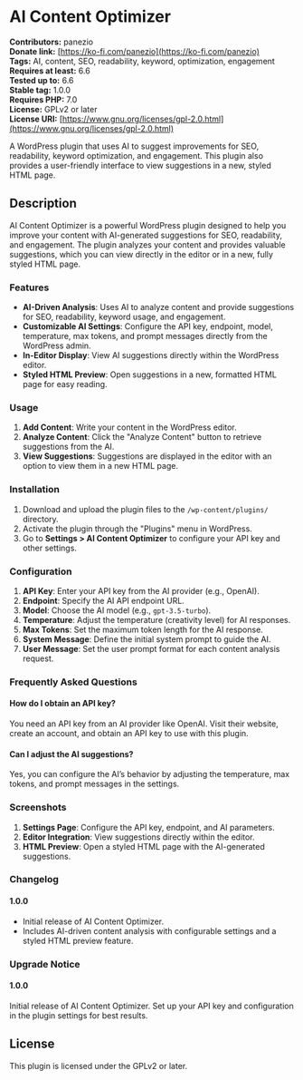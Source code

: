 # AI Content Optimizer

**Contributors:** panezio  
**Donate link:** [https://ko-fi.com/panezio](https://ko-fi.com/panezio)  
**Tags:** AI, content, SEO, readability, keyword, optimization, engagement
**Requires at least:** 6.6  
**Tested up to:** 6.6  
**Stable tag:** 1.0.0  
**Requires PHP:** 7.0  
**License:** GPLv2 or later  
**License URI:** [https://www.gnu.org/licenses/gpl-2.0.html](https://www.gnu.org/licenses/gpl-2.0.html)  

A WordPress plugin that uses AI to suggest improvements for SEO, readability, keyword optimization, and engagement. This plugin also provides a user-friendly interface to view suggestions in a new, styled HTML page.

## Description

AI Content Optimizer is a powerful WordPress plugin designed to help you improve your content with AI-generated suggestions for SEO, readability, and engagement. The plugin analyzes your content and provides valuable suggestions, which you can view directly in the editor or in a new, fully styled HTML page.

### Features
- **AI-Driven Analysis**: Uses AI to analyze content and provide suggestions for SEO, readability, keyword usage, and engagement.
- **Customizable AI Settings**: Configure the API key, endpoint, model, temperature, max tokens, and prompt messages directly from the WordPress admin.
- **In-Editor Display**: View AI suggestions directly within the WordPress editor.
- **Styled HTML Preview**: Open suggestions in a new, formatted HTML page for easy reading.

### Usage
1. **Add Content**: Write your content in the WordPress editor.
2. **Analyze Content**: Click the "Analyze Content" button to retrieve suggestions from the AI.
3. **View Suggestions**: Suggestions are displayed in the editor with an option to view them in a new HTML page.

### Installation

1. Download and upload the plugin files to the `/wp-content/plugins/` directory.
2. Activate the plugin through the "Plugins" menu in WordPress.
3. Go to **Settings > AI Content Optimizer** to configure your API key and other settings.

### Configuration

1. **API Key**: Enter your API key from the AI provider (e.g., OpenAI).
2. **Endpoint**: Specify the AI API endpoint URL.
3. **Model**: Choose the AI model (e.g., `gpt-3.5-turbo`).
4. **Temperature**: Adjust the temperature (creativity level) for AI responses.
5. **Max Tokens**: Set the maximum token length for the AI response.
6. **System Message**: Define the initial system prompt to guide the AI.
7. **User Message**: Set the user prompt format for each content analysis request.

### Frequently Asked Questions

#### How do I obtain an API key?
You need an API key from an AI provider like OpenAI. Visit their website, create an account, and obtain an API key to use with this plugin.

#### Can I adjust the AI suggestions?
Yes, you can configure the AI’s behavior by adjusting the temperature, max tokens, and prompt messages in the settings.

### Screenshots

1. **Settings Page**: Configure the API key, endpoint, and AI parameters.
2. **Editor Integration**: View suggestions directly within the editor.
3. **HTML Preview**: Open a styled HTML page with the AI-generated suggestions.

### Changelog

#### 1.0.0
- Initial release of AI Content Optimizer.
- Includes AI-driven content analysis with configurable settings and a styled HTML preview feature.

### Upgrade Notice

#### 1.0.0
Initial release of AI Content Optimizer. Set up your API key and configuration in the plugin settings for best results.

## License

This plugin is licensed under the GPLv2 or later.
